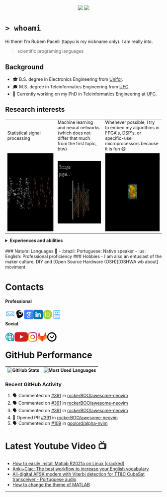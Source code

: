<!--
**tapyu/tapyu** is a ✨ _special_ ✨ repository because its `README.md` (this file) appears on your GitHub profile.

Here are some ideas to get you started:

- 🔭 I’m currently working on ...
- 🌱 I’m currently learning ...
- 👯 I’m looking to collaborate on ...
- 🤔 I’m looking for help with ...
- 💬 Ask me about ...
- 📫 How to reach me: ...
- 😄 Pronouns: ...
- ⚡ Fun fact: ...

That is what I'm using to make the this Markdown:

- Shelds.io: https://github.com/badges/shields
- github-readme-stats: https://github.com/anuraghazra/github-readme-stats
- How To Create An Amazing Profile ReadMe With GitHub Actions -> https://www.youtube.com/watch?v=ECuqb5Tv9qI
- How To Use Github's New Personal README and Wakatime: https://www.youtube.com/watch?v=jazcHIaitfE
- awesome-github-profile-readme: https://github.com/abhisheknaiidu/awesome-github-profile-readme

ABOUT DEPLOYING YOUR OWN VERCEL INSTANCE
1 -> https://github.com/anuraghazra/github-readme-stats#deploy-on-your-own-vercel-instance
2 ->https://www.youtube.com/watch?v=n6d4KHSKqGk&t=107s
3 -> https://github.com/tapyu/github-readme-stats/blob/master/vercel.json
4 -> https://vercel.com/docs/cli#project-configuration


-->

<p align='center'>
    <img align='center' src="https://img.shields.io/github/followers/tapyu?style=social">
    <img align='center' src="https://visitor-badge.glitch.me/badge?page_id=tapyu.visitor-badge">
</p>

# `> whoami`
Hi there! I'm Rubem Pacelli (tapyu is my nickname only). I am really into.
> scientific programing languages
## Background
- 🎓 B.S. degree in Electronics Engineering from [Unifor][UNIFORwebsite].
- 🎓 M.S. degree in Teleinformatics Engineering from [UFC][UFCwebsite].
- 🔬 Currently working on my PhD in Teleinformatics Engineering at [UFC][UFCwebsite].
## Research interests
<table>
  <tr>
    <td width="350">Statistical signal processing</td>
     <td width="350">Machine learning and neural networks (which does not differ that much from the first topic, btw)</td>
     <td width="350">Whenever possible, I try to embed my algorithms in FPGA's, DSP's, or specific-use microprocessors because it is fun 😄</td>
  </tr>
  <tr>
    <td valign="top" align="center"><img height="250" width="350" src="figs/signal.gif"></td>
    <td valign="middle" align="center"><img height="200" width="350" src="figs/MLP.gif"></td>
    <td valign="top" align="center"><img height="250" width="350" src="figs/microprocessor.gif"></td>
<!--     <td valign="top"><img src="figs/MLP.gif"></td> -->
<!--     <td valign="top"><img src="figs/microprocessor.gif"></td> -->
  </tr>
 </table>

<details>
    <summary><b> Experiences and abilities </b></summary>
       👨‍ 💻 Programing (or hardware description) Languages I've had contact with:
    <br>
    <a href="https://en.wikipedia.org/wiki/C_(programming_language)">
        <img align="left" alt="c" width="35px" src="figs/c_colorful.svg" />
    </a>
    <a href="https://en.wikipedia.org/wiki/C%2B%2B">
        <img align="left" alt="cpp" width="35px" src="figs/cpp_colorful.svg" />
    </a>
    <a href="https://en.wikipedia.org/wiki/Java_(programming_language)">
        <img align="left" alt="java" width="35px" src="figs/java_colorful.svg" />
    </a>
    <a href="https://www.python.org/">
        <img align="left" alt="python" width="35px" src="figs/python_colorful.svg" />
    </a>
    <a href="https://en.wikipedia.org/wiki/Shell_script">
        <img align="left" alt="Unix shell scripting" width="35px" src="figs/utilities-x-terminal.svg"/>
    </a>
    <a href="https://en.wikipedia.org/wiki/Assembly_language">
        <img align="left" alt="assembly" width="35px" src="figs/assembly.png" />
    </a>
    <a href="https://en.wikipedia.org/wiki/VHDL">
        <img align="left" alt="VHDL" width="35px" src="figs/VHDL.jfif" />
    </a>
    <a href="https://www.mathworks.com/products/matlab.html">
        <img align="left" alt="matlab" width="35px" src="figs/icons8-matlab.svg" />
    </a>
    <br>
    Tools 🛠
    [<img align="left" alt="vim" width="35px" src="figs/neovim.svg" />][vimweb]
    [<img align="left" alt="visual studio code" width="35px" src="figs/vscode_colorful.svg" />][vscodeweb]
    [<img align="left" alt="linux" width="35px" src="figs/linux_colorful.svg"  />][linuxweb]
    [<img align="left" alt="latex" width="35px" src="figs/icons8-latex.svg" />][latexweb]
    [<img align="left" alt="git" width="35px" src="figs/git.svg" />][gitweb]
    <!-- [<img align="left" alt="anaconda" width="35px" src="https://cdn.jsdelivr.net/npm/simple-icons@v3/icons/anaconda.svg" />][anacondaweb] -->
</details>

<br/>
### Natural Languages 👅
- :brazil: Portuguese: Native speaker
- :us: English: Professional proficiency
### Hobbies
- I am also an entusiast of the maker culture, DIY and [Open Source Hardware (OSH)][OSHWA wb about] moviment.

<!-- --- -->
# Contacts

#### Professional

[<img align="left" alt="rubem email" height="25" width="32px" src="figs/email_blue.svg" />][email]
[<img align="left" alt="rubem lattes" height="30" src="figs/lattes.png" />][lattes]
[<img align="left" alt="rubem scholar" height="30" src="figs/google_schola_colorful.svg" />][scholar]
[<img align="left" alt="rubem linkedin" height="30" src="figs/linkedin_colorful.svg" />][linkedin]
[<img align="left" alt="rubem orcid" height="30" src="figs/orcid.svg" />][orcid]
[<img align="left" alt="rubem cv" height="30" src="figs/curriculum-vitae_blue.svg" />][cv]
<br/>

#### Social
<!-- 
https://cdn.jsdelivr.net/npm/simple-icons@v3/icons/youtube.svg -->
[<img align="left" alt="rubem site" height="30" src="figs/internet_colorful.svg" />][pepe]
[<img align="left" alt="rubem youtube" height="30" src="figs/youtube_colorful.svg" />][youtube]
[<img align="left" alt="rubem instagra" height="30" src="figs/instagram_colorful.svg" />][instagram]
[<img align="left" alt="rubem gitlab" height="30" src="figs/gitlab.svg" />][gitlabweb]
[<img align="left" alt="wakatime" height="30" src="figs/wakatime.svg" />][wakatimeweb]
<!-- all spice git -->
<br/>

<!-- --- -->
# GitHub Performance
<!-- Put it only when the graph make sense! -->
| ![GitHub Stats](https://github-readme-stats-xi-six-31.vercel.app/api?username=tapyu&show_icons=true&count_private=true&hide_title=true&theme=tokyonight&hide_border=1&line_height=33) | ![Most Used Languages](https://github-readme-stats-xi-six-31.vercel.app/api/top-langs/?username=tapyu&hide=jupyter%20notebook,html,stata,mathematica,standard%20ml,postscript,tex&layout=compact&theme=tokyonight&hide_border=1&langs_count=10&count_private=true) |
|:-----:|:-----:|



### Recent GitHub Activity
  <!--START_SECTION:activity-->
1. 🗣 Commented on [#391](https://github.com/rockerBOO/awesome-neovim/issues/391) in [rockerBOO/awesome-neovim](https://github.com/rockerBOO/awesome-neovim)
2. 🗣 Commented on [#391](https://github.com/rockerBOO/awesome-neovim/issues/391) in [rockerBOO/awesome-neovim](https://github.com/rockerBOO/awesome-neovim)
3. 🗣 Commented on [#391](https://github.com/rockerBOO/awesome-neovim/issues/391) in [rockerBOO/awesome-neovim](https://github.com/rockerBOO/awesome-neovim)
4. 💪 Opened PR [#391](https://github.com/rockerBOO/awesome-neovim/pull/391) in [rockerBOO/awesome-neovim](https://github.com/rockerBOO/awesome-neovim)
5. 🗣 Commented on [#109](https://github.com/goolord/alpha-nvim/issues/109) in [goolord/alpha-nvim](https://github.com/goolord/alpha-nvim)
<!--END_SECTION:activity-->

<!-- ---- -->
# Latest Youtube Video 📺
<!-- YOUTUBE:START -->
- [How to easily install Matlab R2021a on Linux [cracked]](https://www.youtube.com/watch?v=JwbRAFYCyuU)
- [Anki+Clac: The best workflow to increase your English vocabulary](https://www.youtube.com/watch?v=9XNqNNM2AhI)
- [All-digital AFSK modem with Viterbi detection for TT&amp;C CubeSat transceiver - Portuguese audio](https://www.youtube.com/watch?v=FN3arSivyLI)
- [How to change the theme of MATLAB](https://www.youtube.com/watch?v=-ZjhzlEbLko)
<!-- YOUTUBE:END -->

<audio id="audio_play">
    <source src="figs/tapyu.m4a" type="audio/m4a" />
</audio>

---

[UFCwebsite]: http://www.ufc.br/
[UNIFORwebsite]: https://unifor.br/
[email]: mailto:rubem.engenharia@gmail.com
[lattes]: http://lattes.cnpq.br/0717252455115225
[scholar]: https://scholar.google.com.br/citations?user=Kj6Gzs4AAAAJ&hl=pt-BR&oi=sra
[linkedin]: https://www.linkedin.com/in/rubem-pacelli/
[orcid]: https://orcid.org/0000-0001-5933-8565
[cv]: https://github.com/tapyu/tapyu/blob/master/cv/Latex/cv.pdf
[pepe]: https://raw.githubusercontent.com/tapyu/tapyu/master/figs/pepe.jpg
[youtube]: https://www.youtube.com/channel/UCn1nfBWKVmvPvTsAH5Agf6Q
[instagram]: https://www.instagram.com/rubempacelli/
[anacondaweb]: https://www.anaconda.com/
[latexweb]: https://www.latex-project.org/
[linuxweb]: https://www.linux.org/
[vscodeweb]: https://code.visualstudio.com/
[vimweb]: https://www.vim.org/
[OSHWA wb about]: https://www.oshwa.org/about/
[unix shell script web]: https://en.wikipedia.org/wiki/Shell_script
[gitweb]: https://git-scm.com/
[gitlabweb]: https://gitlab.com/tapyu
[wakatimeweb]: https://wakatime.com/@24ca7482-495c-4cc3-bd12-e60bd547d672

<!-- old GitHub Stats and Top Langs -->
<!-- <img align="center" alt="codeSTACKr's GitHub Stats" src="https://github-readme-stats-xi-six-31.vercel.app/api?username=tapyu&show_icons=true&count_private=true&theme=tokyonight" />
[![Top Langs](https://github-readme-stats-xi-six-31.vercel.app/api/top-langs/?username=tapyu&layout=compact)](https://github.com/anuraghazra/github-readme-stats) -->
